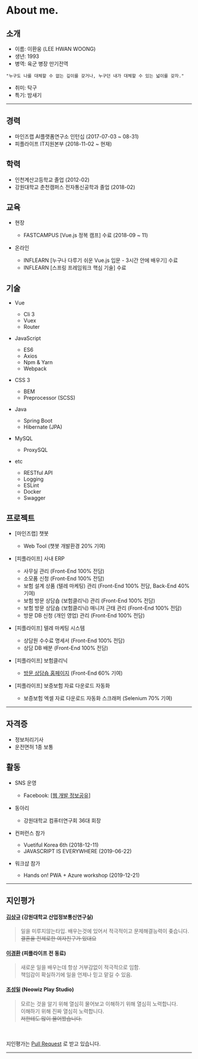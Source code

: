 # About me.

## 소개

* 이름: 이환웅 (LEE HWAN WOONG)
* 생년: 1993
* 병역: 육군 병장 만기전역

```
"누구도 나를 대체할 수 없는 깊이를 갖거나, 누구던 내가 대체할 수 있는 넓이를 갖자."
```

* 취미: 탁구
* 특기: 밤새기


---


## 경력

* 마인즈랩 AI플랫폼연구소 인턴십 (2017-07-03 ~ 08-31)
* 피플라이프 IT지원본부 (2018-11-02 ~ 현재)

## 학력

* 인천계산고등학교 졸업 (2012-02)
* 강원대학교 춘천캠퍼스 전자통신공학과 졸업 (2018-02)

## 교육

* 현장
  - FASTCAMPUS [Vue.js 정복 캠프] 수료 (2018-09 ~ 11)

* 온라인
  - INFLEARN [누구나 다루기 쉬운 Vue.js 입문 - 3시간 안에 배우기] 수료
  - INFLEARN [스프링 프레임워크 핵심 기술] 수료

## 기술

* Vue
  - Cli 3
  - Vuex
  - Router

* JavaScript
  - ES6
  - Axios
  - Npm & Yarn
  - Webpack

* CSS 3
  - BEM
  - Preprocessor (SCSS)

* Java
  - Spring Boot
  - Hibernate (JPA)

* MySQL
  - ProxySQL

* etc
  - RESTful API
  - Logging
  - ESLint
  - Docker
  - Swagger

## 프로젝트
* [마인즈랩] 챗봇
  - Web Tool (챗봇 개발환경 20% 기여)

* [피플라이프] 사내 ERP
  - 사무실 관리 (Front-End 100% 전담)
  - 소모품 신청 (Front-End 100% 전담)
  - 보험 설계 상품 (텔레 마케팅) 관리 (Front-End 100% 전담, Back-End 40% 기여)
  - 보험 방문 상담숍 (보험클리닉) 관리 (Front-End 100% 전담)
  - 보험 방문 상담숍 (보험클리닉) 매니저 근태 관리 (Front-End 100% 전담)
  - 방문 DB 신청 (개인 영업) 관리 (Front-End 100% 전담)

* [피플라이프] 텔레 마케팅 시스템
  - 상담원 수수료 명세서 (Front-End 100% 전담)
  - 상담 DB 배분 (Front-End 100% 전담)

* [피플라이프] 보험클리닉
  - [방문 상담숍 홈페이지](https://www.bohumclinic.com/shop) (Front-End 60% 기여)

* [피플라이프] 보증보험 자료 다운로드 자동화
  - 보증보험 엑셀 자료 다운로드 자동화 스크래퍼 (Selenium 70% 기여)

---

## 자격증
* 정보처리기사
* 운전면허 1종 보통

## 활동

* SNS 운영
  - Facebook: [[웹 개발 정보공유](https://www.facebook.com/WebDevShare/)]

* 동아리
  - 강원대학교 컴퓨터연구회 36대 회장

* 컨퍼런스 참가
  - Vuetiful Korea 6th (2018-12-11)
  - JAVASCRIPT IS EVERYWHERE (2019-06-22)
  
* 워크샵 참가
  - Hands on! PWA + Azure workshop (2019-12-21)

---

## 지인평가
  #### [김상규](https://anroniogi.github.io/) (강원대학교 산업정보통신연구실)
  > 일을 미루지않는타입. 배우는것에 있어서 적극적이고 문제해결능력이 좆습니다.<br>
  ~~결혼을 전제로한 여자친구가 있대요~~

  #### [이경환](https://blog.khwan.kr/) (피플라이프 전 동료)
  > 새로운 일을 배우는데 항상 거부감없이 적극적으로 임함.<br>
  책임감이 확실하기에 일을 언제나 믿고 맡길 수 있음.

  #### [조성일](https://github.com/cho7052002) (Neowiz Play Studio)
  > 모르는 것을 알기 위해 열심히 물어보고 이해하기 위해 열심히 노력합니다.<br>
  이해하기 위해 진짜 열심히 노력합니다.<br>
  ~~저한테도 많이 물어봤습니다.~~

<br><br>
지인평가는 [Pull Request](https://github.com/es5es5/resume/pulls) 로 받고 있습니다.

---
